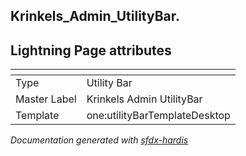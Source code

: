 ## Krinkels_Admin_UtilityBar.

## Lightning Page attributes

|<!-- -->|<!-- -->|
|:---|:---|
|Type| Utility Bar|
|Master Label|Krinkels Admin UtilityBar|
|Template|one:utilityBarTemplateDesktop|




<!-- Page description -->


_Documentation generated with [sfdx-hardis](https://sfdx-hardis.cloudity.com)_
